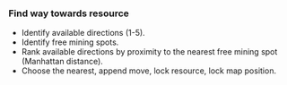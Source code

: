 ### Find way towards resource
- Identify available directions (1-5).
- Identify free mining spots.
- Rank available directions by proximity to the nearest free mining spot (Manhattan distance).
- Choose the nearest, append move, lock resource, lock map position.